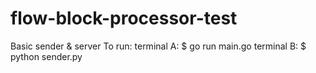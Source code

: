 # flow-block-processor-test

Basic sender & server
To run:
terminal A: $ go run main.go
terminal B: $ python sender.py